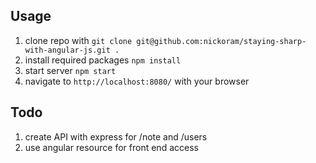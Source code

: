 ## Usage
1. clone repo with `git clone git@github.com:nickoram/staying-sharp-with-angular-js.git .`
2. install required packages `npm install`
3. start server `npm start`
4. navigate to `http://localhost:8080/` with your browser

## Todo
1. create API with express for /note and /users
2. use angular resource for front end access
